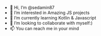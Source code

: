 - 👋 Hi, I’m @sedamin87
- 👀 I’m interested in Amazing JS projects
- 🌱 I’m currently learning Kotlin & Javascript
- 💞️ I’m looking to collaborate with myself:)
- 📫 You can reach me in your mind

<!---
sedamin87/sedamin87 is a ✨ special ✨ repository because its `README.md` (this file) appears on your GitHub profile.
You can click the Preview link to take a look at your changes.
--->
